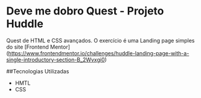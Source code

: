 # Deve me dobro Quest - Projeto Huddle
Quest de HTML e CSS avançados. O exercício é uma Landing page simples do site [Frontend Mentor] (https://www.frontendmentor.io/challenges/huddle-landing-page-with-a-single-introductory-section-B_2Wvxgi0)

##Tecnologias Utilizadas
- HMTL
- CSS